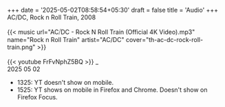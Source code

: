 +++
date = '2025-05-02T08:58:54+05:30'
draft = false
title = 'Audio'
+++
<br />
AC/DC, Rock n Roll Train, 2008<br />
<br />
{{< music url="AC⧸DC - Rock N Roll Train (Official 4K Video).mp3" name="Rock n Roll Train" artist="AC/DC" cover="th-ac-dc-rock-roll-train.png" >}}<br />
<br />
{{< youtube FrFvNphZ5BQ >}}
_
<br />
2025 05 02
- 1325: YT doesn't show on mobile.
- 1525: YT shows on mobile in Firefox and Chrome. Doesn't show on Firefox Focus.
